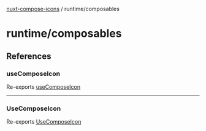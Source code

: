 [nuxt-compose-icons](../../modules.md) / runtime/composables

# runtime/composables

## References

### useComposeIcon

Re-exports [useComposeIcon](compose-icon/functions/useComposeIcon.md)

---

### UseComposeIcon

Re-exports [UseComposeIcon](compose-icon/interfaces/UseComposeIcon.md)
